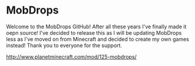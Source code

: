 # MobDrops
Welcome to the MobDrops GitHub! After all these years I've finally made it oepn source! I've decided to release this as I will be updating MobDrops less as I've moved on from Minecraft and decided to create my own games instead! Thank you to everyone for the support.

http://www.planetminecraft.com/mod/125-mobdrops/
